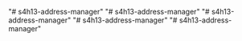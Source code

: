 "# s4h13-address-manager" 
"# s4h13-address-manager" 
"# s4h13-address-manager" 
"# s4h13-address-manager" 
"# s4h13-address-manager" 
